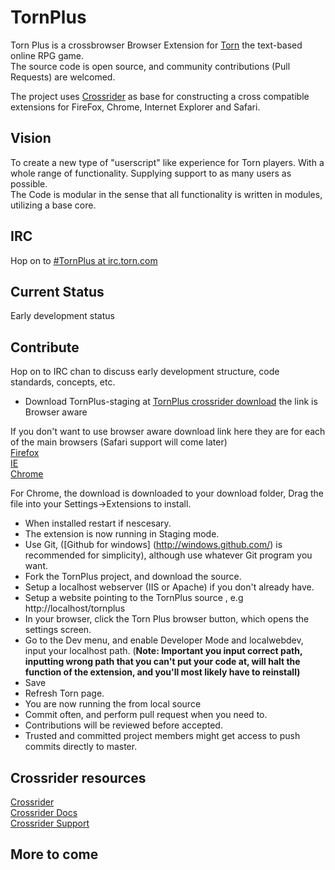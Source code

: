 # TornPlus
Torn Plus is a crossbrowser Browser Extension for [Torn](http://www.torn.com) the text-based online RPG game.  
The source code is open source, and community contributions (Pull Requests) are welcomed.  

The project uses [Crossrider](http://www.crossrider.com) as base for constructing a cross compatible extensions for FireFox, Chrome, Internet Explorer and Safari.

## Vision
To create a new type of "userscript" like experience for Torn players. With a whole range of functionality. Supplying support to as many users as possible.  
The Code is modular in the sense that all functionality is written in modules, utilizing a base core.

## IRC
Hop on to [#TornPlus at irc.torn.com](irc://irc.torn.com:6667/TornPlus)

## Current Status
Early development status

## Contribute
Hop on to IRC chan to discuss early development structure, code standards, concepts, etc.  
* Download TornPlus-staging at [TornPlus crossrider download](http://crossrider.com/download/38039) the link is Browser aware

If you don't want to use browser aware download link here they are for each of the main browsers (Safari support will come later)  
[Firefox](http://crossrider.com/download/ff/38039)  
[IE](http://crossrider.com/download/ie/38039)  
[Chrome](http://crossrider.com/download/chrome/38039)  

For Chrome, the download is downloaded to your download folder, Drag the file into your Settings->Extensions to install.

* When installed restart if nescesary.
* The extension is now running in Staging mode.
* Use Git, ([Github for windows] (http://windows.github.com/) is recommended for simplicity), although use whatever Git program you want.
* Fork the TornPlus project, and download the source.
* Setup a localhost webserver (IIS or Apache) if you don't already have.
* Setup a website pointing to the TornPlus source , e.g http://localhost/tornplus
* In your browser, click the Torn Plus browser button, which opens the settings screen.
* Go to the Dev menu, and enable Developer Mode and localwebdev, input your localhost path. (**Note: Important you input correct path, inputting wrong path that you can't put your code at, will halt the function of the extension, and you'll most likely have to reinstall)**
* Save
* Refresh Torn page.
* You are now running the from local source
* Commit often, and perform pull request when you need to.
* Contributions will be reviewed before accepted.
* Trusted and committed project members might get access to push commits directly to master.

## Crossrider resources
[Crossrider](http://www.crossrider.com)  
[Crossrider Docs](http://docs.crossrider.com)  
[Crossrider Support](https://getsatisfaction.com/crossrider)

## More to come
